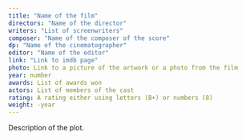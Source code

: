 ```yaml
---
title: "Name of the film"
directors: "Name of the director"
writers: "List of screenwriters"
composer: "Name of the composer of the score"
dp: "Name of the cinematographer"
editor: "Name of the editor"
link: "Link to imdb page"
photo: Link to a picture of the artwork or a photo from the film
year: number
awards: List of awards won
actors: List of members of the cast
rating: A rating either using letters (B+) or numbers (8)
weight: -year
---
```

Description of the plot.